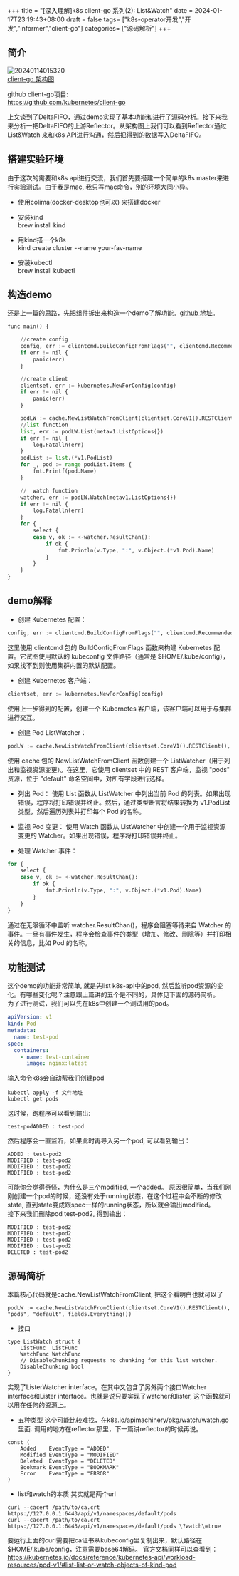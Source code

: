 +++
title =  "[深入理解]k8s client-go 系列(2): List&Watch"
date = 2024-01-17T23:19:43+08:00
draft = false
tags= ["k8s-operator开发","开发","informer","client-go"] 
categories= ["源码解析"]
+++
## 简介
![20240114015320](https://cdn.jsdelivr.net/gh/liuzehao/PictureManager/lib/20240114015320.png)  
[client-go 架构图](https://github.com/kubernetes/sample-controller/blob/master/docs/controller-client-go.md)

github client-go项目:  
https://github.com/kubernetes/client-go

上文谈到了DeltaFIFO，通过demo实现了基本功能和进行了源码分析。接下来我来分析一把DeltaFIFO的上游Reflector。从架构图上我们可以看到Reflector通过List&Watch 来和k8s API进行沟通，然后把得到的数据写入DeltaFIFO。

## 搭建实验环境
由于这次的需要和k8s api进行交流，我们首先要搭建一个简单的k8s master来进行实验测试。由于我是mac, 我只写mac命令，别的环境大同小异。
- 使用colima(docker-desktop也可以) 来搭建docker 

- 安装kind  
brew install kind

- 用kind搭一个k8s  
kind create cluster --name your-fav-name

- 安装kubectl  
brew install kubectl

## 构造demo
还是上一篇的思路，先把组件拆出来构造一个demo了解功能。[github 地址](https://github.com/liuzehao/opetatorDemo/tree/main/101)。
```python
func main() {

	//create config
	config, err := clientcmd.BuildConfigFromFlags("", clientcmd.RecommendedHomeFile)
	if err != nil {
		panic(err)
	}

	//create client
	clientset, err := kubernetes.NewForConfig(config)
	if err != nil {
		panic(err)
	}

	podLW := cache.NewListWatchFromClient(clientset.CoreV1().RESTClient(), "pods", "default", fields.Everything())
	//list function
	list, err := podLW.List(metav1.ListOptions{})
	if err != nil {
		log.Fatalln(err)
	}
	podList := list.(*v1.PodList)
	for _, pod := range podList.Items {
		fmt.Printf(pod.Name)
	}

	//	watch function
	watcher, err := podLW.Watch(metav1.ListOptions{})
	if err != nil {
		log.Fatalln(err)
	}
	for {
		select {
		case v, ok := <-watcher.ResultChan():
			if ok {
				fmt.Println(v.Type, ":", v.Object.(*v1.Pod).Name)
			}
		}
	}
}

```
## demo解释
- 创建 Kubernetes 配置：
```python
config, err := clientcmd.BuildConfigFromFlags("", clientcmd.RecommendedHomeFile)
```
这里使用 clientcmd 包的 BuildConfigFromFlags 函数来构建 Kubernetes 配置。它试图使用默认的 kubeconfig 文件路径（通常是 $HOME/.kube/config），如果找不到则使用集群内置的默认配置。

- 创建 Kubernetes 客户端：
```python
clientset, err := kubernetes.NewForConfig(config)
```
使用上一步得到的配置，创建一个 Kubernetes 客户端，该客户端可以用于与集群进行交互。

- 创建 Pod ListWatcher：
```python 
podLW := cache.NewListWatchFromClient(clientset.CoreV1().RESTClient(), "pods", "default", fields.Everything())
```
使用 cache 包的 NewListWatchFromClient 函数创建一个 ListWatcher（用于列出和监视资源变更）。在这里，它使用 clientset 中的 REST 客户端，监视 "pods" 资源，位于 "default" 命名空间中，对所有字段进行选择。

- 列出 Pod：
使用 List 函数从 ListWatcher 中列出当前 Pod 的列表。如果出现错误，程序将打印错误并终止。然后，通过类型断言将结果转换为 v1.PodList 类型，然后遍历列表并打印每个 Pod 的名称。

- 监视 Pod 变更：
使用 Watch 函数从 ListWatcher 中创建一个用于监视资源变更的 Watcher。如果出现错误，程序将打印错误并终止。

- 处理 Watcher 事件：
```python 
for {
    select {
    case v, ok := <-watcher.ResultChan():
        if ok {
            fmt.Println(v.Type, ":", v.Object.(*v1.Pod).Name)
        }
    }
}

```
通过在无限循环中监听 watcher.ResultChan()，程序会阻塞等待来自 Watcher 的事件。一旦有事件发生，程序会检查事件的类型（增加、修改、删除等）并打印相关的信息，比如 Pod 的名称。

## 功能测试
这个demo的功能非常简单, 就是先list k8s-api中的pod, 然后监听pod资源的变化。有哪些变化呢？注意跟上篇讲的五个是不同的，具体见下面的源码简析。  
为了进行测试，我们可以先在k8s中创建一个测试用的pod。
```yaml
apiVersion: v1
kind: Pod
metadata:
  name: test-pod
spec:
  containers:
    - name: test-container
      image: nginx:latest
```
输入命令k8s会自动帮我们创建pod
```shell
kubectl apply -f 文件地址
kubectl get pods
```
这时候，跑程序可以看到输出:
```
test-podADDED : test-pod
```
然后程序会一直监听，如果此时再导入另一个pod, 可以看到输出：
```
ADDED : test-pod2
MODIFIED : test-pod2
MODIFIED : test-pod2
MODIFIED : test-pod2
```
可能你会觉得奇怪，为什么是三个modified, 一个added。 原因很简单，当我们刚刚创建一个pod的时候，还没有处于running状态，在这个过程中会不断的修改state, 直到state变成跟spec一样的running状态，所以就会输出modified。  
接下来我们删除pod test-pod2, 得到输出：
```
MODIFIED : test-pod2
MODIFIED : test-pod2
MODIFIED : test-pod2
MODIFIED : test-pod2
DELETED : test-pod2
```
## 源码简析
本篇核心代码就是cache.NewListWatchFromClient, 把这个看明白也就可以了
```golang 
podLW := cache.NewListWatchFromClient(clientset.CoreV1().RESTClient(), "pods", "default", fields.Everything())
```
- 接口
```golang 
type ListWatch struct {
	ListFunc  ListFunc
	WatchFunc WatchFunc
	// DisableChunking requests no chunking for this list watcher.
	DisableChunking bool
}
```
实现了ListerWatcher interface。在其中又包含了另外两个接口Watcher interface和Lister interface。也就是说只要实现了watcher和lister, 这个函数就可以用在任何的资源上。

- 五种类型
这个可能比较难找，在k8s.io/apimachinery/pkg/watch/watch.go里面. 调用的地方在reflector那里，下一篇讲reflector的时候再说。
```golang
const (
	Added    EventType = "ADDED"
	Modified EventType = "MODIFIED"
	Deleted  EventType = "DELETED"
	Bookmark EventType = "BOOKMARK"
	Error    EventType = "ERROR"
)
```
- list和watch的本质
其实就是两个url
```
curl --cacert /path/to/ca.crt https://127.0.0.1:6443/api/v1/namespaces/default/pods
curl --cacert /path/to/ca.crt https://127.0.0.1:6443/api/v1/namespaces/default/pods \?watch\=true
```
要运行上面的curl需要把ca证书从kubeconfig里复制出来，默认路径在$HOME/.kube/config，注意需要base64解码。
官方文档同样可以查看到：
https://kubernetes.io/docs/reference/kubernetes-api/workload-resources/pod-v1/#list-list-or-watch-objects-of-kind-pod
